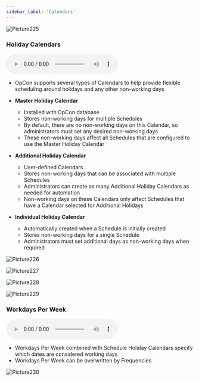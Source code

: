 ```yaml
---
sidebar_label: 'Calendars'
---
```


<!--
<audio controls="controls">
  <source type="audio/mp3" src="audiobasic/Calendars.mp3"></source>
  <p>Your browser does not support the audio element.</p>
</audio>
-->

![Picture225](/imgbasic/225.png)

### Holiday Calendars

<audio controls="controls">
  <source type="audio/mp3" src="audiobasic/HolidayCalendars.mp3"></source>
  <p>Your browser does not support the audio element.</p>
</audio>

* OpCon supports several types of Calendars to help provide flexible scheduling around holidays and any other non-working days 

* **Master Holiday Calendar**
  * Installed with OpCon database
  * Stores non-working days for multiple Schedules
  * By default, there are no non-working days on this Calendar, so administrators must set any desired non-working days
  * These non-working days affect all Schedules that are configured to use the Master Holiday Calendar
* **Additional Holiday Calendar**
  * User-defined Calendars
  * Stores non-working days that can be associated with multiple Schedules
  * Administrators can create as many Additional Holiday Calendars as needed for automation
  * Non-working days on these Calendars only affect Schedules that have a Calendar selected for Additional Holidays
* **Individual Holiday Calendar**
  * Automatically created when a Schedule is initially created
  * Stores non-working days for a single Schedule
  * Administrators must set additional days as non-working days when required

![Picture226](/imgbasic/226.png)  

![Picture227](/imgbasic/227.png)  

![Picture228](/imgbasic/228.png)  

![Picture229](/imgbasic/229.png)  

### Workdays Per Week

<audio controls="controls">
  <source type="audio/mp3" src="audiobasic/WorkdaysPerWeek.mp3"></source>
  <p>Your browser does not support the audio element.</p>
</audio>

* Workdays Per Week combined with Schedule Holiday Calendars specify which dates are considered working days
* Workdays Per Week can be overwritten by Frequencies

![Picture230](/imgbasic/230.png)